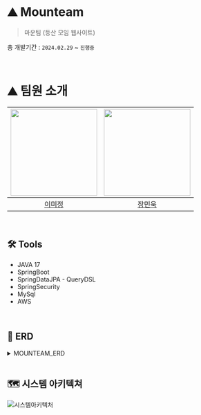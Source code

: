 # ⛰️ Mounteam
> 마운팀 (등산 모임 웹사이트)

총 개발기간 : `2024.02.29` ~ `진행중`
  
</br>

# ⛰️ 팀원 소개

| <img src="https://avatars.githubusercontent.com/u/64017307?v=4" width="200" height="200"> | <img src="https://avatars.githubusercontent.com/u/93053451?v=4" width="200" height="200"> |
|:---------------------------------------------------------------------------------------:|:-----------------------------------------------------------------------------------------:|
| [이미정](https://github.com/leemimi) | [장민욱](https://github.com/black2code) |
</br>

## 🛠️ Tools
- JAVA 17
- SpringBoot
- SpringDataJPA - QueryDSL
- SpringSecurity
- MySql
- AWS
  
</br>

## 📂 ERD
<details>
<summary>MOUNTEAM_ERD</summary>
  
<img src= "https://github.com/2-6-collaborative-project/Mounteam_BE/assets/64017307/c5912bf7-5293-4182-9cd2-9c5ad9006f0b" width="1000" height="1500">
</details>

</br>

## 🗺️ 시스템 아키텍쳐
![시스템아키텍처](https://github.com/2-6-collaborative-project/Mounteam_BE/assets/64017307/e302e958-88ba-4b61-be1c-b466d0423c6b)


